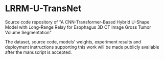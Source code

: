 # LRRM-U-TransNet

Source code repository of "A CNN-Transformer-Based Hybrid U-Shape Model with Long-Range Relay for Esophagus 3D CT Image Gross Tumor Volume Segmentation"

The dataset, source code, models' weights, experiment results and deployment instructions supporting this work will be made publicly available after the manuscript is accepted.
